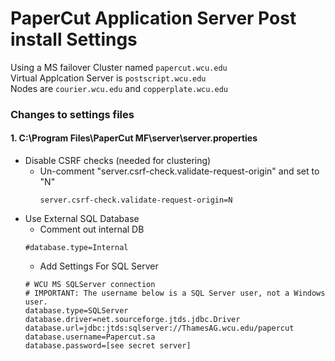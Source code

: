 # PaperCut Application Server Post install Settings
Using a MS failover Cluster named `papercut.wcu.edu`  
Virtual Applcation Server is `postscript.wcu.edu`  
Nodes are `courier.wcu.edu` and `copperplate.wcu.edu`  

### Changes to settings files

#### 1. C:\Program Files\PaperCut MF\server\server.properties

* Disable CSRF checks (needed for clustering)
  * Un-comment "server.csrf-check.validate-request-origin" and set to "N"
    ```
    server.csrf-check.validate-request-origin=N
    ```
* Use External SQL Database
  * Comment out internal DB
   ```
   #database.type=Internal
   ``` 
  * Add Settings For SQL Server
   ```
   # WCU MS SQLServer connection
   # IMPORTANT: The username below is a SQL Server user, not a Windows user.
   database.type=SQLServer
   database.driver=net.sourceforge.jtds.jdbc.Driver
   database.url=jdbc:jtds:sqlserver://ThamesAG.wcu.edu/papercut
   database.username=Papercut.sa
   database.password=[see secret server]
   ```
